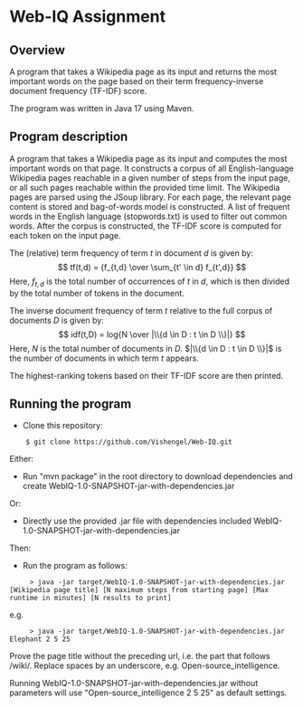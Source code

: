 # Web-IQ Assignment
## Overview
A program that takes a Wikipedia page as its input and returns the most important words on the page based on their term frequency-inverse document frequency (TF-IDF) score.

The program was written in Java 17 using Maven.

## Program description
A program that takes a Wikipedia page as its input and computes the most important words on that page. It constructs a corpus of all English-language Wikipedia pages reachable in a given number of steps from the input page, or all such pages reachable within the provided time limit. The Wikipedia pages are parsed using the JSoup library. For each page, the relevant page content is stored and bag-of-words model is constructed. A list of frequent words in the English language (stopwords.txt) is used to filter out common words. After the corpus is constructed, the TF-IDF score is computed for each token on the input page.

The (relative) term frequency of term _t_ in document _d_ is given by:
$$ tf(t,d) = {f_{t,d} \over \sum_{t' \in d} f_{t',d}} $$
Here, $f_{t,d}$ is the total number of occurrences of _t_ in _d_, which is then divided by the total number of tokens in the document.

The inverse document frequency of term _t_ relative to the full corpus of documents _D_ is given by:
$$ idf(t,D) = log{N \over |\\{d \in D : t \in D \\}|} $$
Here, _N_ is the total number of documents in _D_. $|\\{d \in D : t \in D \\}|$ is the number of documents in which term _t_ appears.

The highest-ranking tokens based on their TF-IDF score are then printed.

## Running the program 
* Clone this repository:
```
    $ git clone https://github.com/Vishengel/Web-IQ.git
```
Either:
* Run "mvn package" in the root directory to download dependencies and create WebIQ-1.0-SNAPSHOT-jar-with-dependencies.jar

Or:
* Directly use the provided .jar file with dependencies included WebIQ-1.0-SNAPSHOT-jar-with-dependencies.jar

Then:
* Run the program as follows:
```
     > java -jar target/WebIQ-1.0-SNAPSHOT-jar-with-dependencies.jar [Wikipedia page title] [N maximum steps from starting page] [Max runtime in minutes] [N results to print]
```
e.g.
```
     > java -jar target/WebIQ-1.0-SNAPSHOT-jar-with-dependencies.jar Elephant 2 5 25
```
Prove the page title without the preceding url, i.e. the part that follows /wiki/. Replace spaces by an underscore, e.g. Open-source_intelligence.

Running WebIQ-1.0-SNAPSHOT-jar-with-dependencies.jar without parameters will use "Open-source_intelligence 2 5 25" as default settings.

